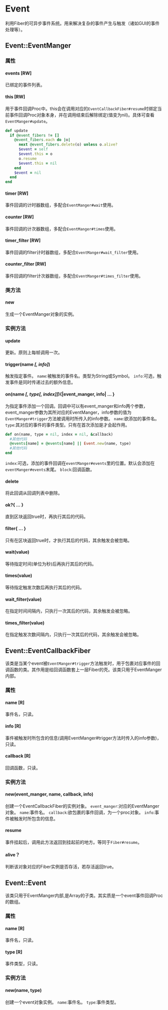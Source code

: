# Event
利用Fiber的可异步事件系统。用来解决复杂的事件产生与触发（诸如GUI的事件处理等）。

## Event::EventManger
### 属性
#### events \[RW\]
已绑定的事件列表。
#### this \[RW\]
用于事件回调Proc中。this会在调用对应的`EventCallbackFiber#resume`时绑定当前事件回调Proc对象本身，并在调用结束后解除绑定(值变为nil)。具体可查看`EventManger#update`。
```ruby
def update
  if @event_fibers != []
    @event_fibers.each do |o|
      next @event_fibers.delete(o) unless o.alive?
      $event = self
      $event.this = o
      o.resume
      $event.this = nil
    end
    $event = nil
  end
end
```
#### timer \[RW\]
事件回调的计时器数组，多配合`EventManger#wait`使用。
#### counter \[RW\]
事件回调的计次器数组，多配合`EventManger#times`使用。
#### timer_filter \[RW\]
事件回调的filter计时器数组，多配合`EventManger#wait_filter`使用。
#### counter_filter \[RW\]
事件回调的filter计次器数组，多配合`EventManger#times_filter`使用。
### 类方法
#### new
生成一个EventManger对象的实例。
### 实例方法
#### update
更新。原则上每帧调用一次。
#### trigger(name *\[, info\]*)
触发指定事件。
`name`:被触发的事件名。类型为String或Symbol。
`info`:可选，触发事件是同时传递过去的额外信息。
#### on(name *\[, type\[, index\]\]*){|event_manger, info| ... }
为指定事件添加一个回调。回调中可以有event_manger和info两个参数，event_manger参数为其所对应的EventManger，info参数的值为`EventManger#trigger`方法被调用时所传入的info参数。
`name`:欲添加的事件名。
`type`:其对应的事件的事件类型。只有在首次添加是才会起作用。
```ruby
def on(name, type = nil, index = nil, &callback)
  #其他代码
  @events[name] = @events[name] || Event.new(name, type)
  #其他代码
end
```
`index`:可选，添加的事件回调在`eventManger#events`里的位置。默认会添加在`eventManger#events`末尾。
`block`:回调函数。
#### delete
将此回调从回调列表中删除。
#### ok?{ ... }
直到区块返回true时，再执行其后的代码。
#### filter{ ... }
只有在区块返回true时，才执行其后的代码，其余触发会被忽略。
#### wait(value)
等待指定时间(单位为秒)后再执行其后的代码。
#### times(value)
等待指定触发次数后再执行其后的代码。
#### wait_filter(value)
在指定时间间隔内，只执行一次其后的代码，其余触发会被忽略。
#### times_filter(value)
在指定触发次数间隔内，只执行一次其后的代码，其余触发会被忽略。

## Event::EventCallbackFiber
该类是当某个event被`EventManger#trigger`方法触发时，用于包裹对应事件的回调函数的类。其作用是给回调函数套上一层Fiber的壳。该类只用于EventManger内部。
### 属性
#### name \[R\]
事件名，只读。
#### info \[R\]
事件被触发时所包含的信息(调用EventManger#trigger方法时传入的info参数)，只读。
#### callback \[R\]
回调函数，只读。
### 实例方法
#### new(event_manger, name, callback, info)
创建一个EventCallbackFiber的实例对象。
`event_manger`:对应的EventManger对象。
`name`:事件名。
`callback`:欲包裹的事件回调，为一个proc对象。
`info`:事件被触发时所包含的信息。
#### resume
事件挂起后，调用此方法返回到挂起前的地方。等同于`Fiber#resume`。
#### alive？
判断该对象对应的Fiber实例是否存活，若存活返回true。

## Event::Event
该类只用于EventManger内部,是Array的子类。其实质是一个event事件回调Proc的数组。
### 属性
#### name \[R\]
事件名，只读。
#### type \[R\]
事件类型，只读。
### 实例方法
#### new(name, type)
创建一个event对象实例。
`name`:事件名。
`type`:事件类型。